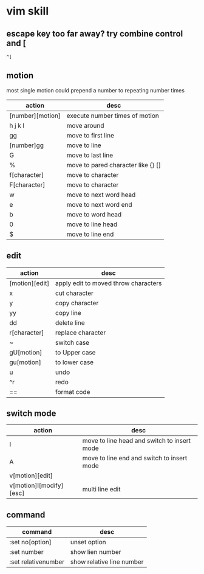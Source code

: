 # vim skill

## escape key too far away? try combine control and [

```
^[
```

## motion

most single motion could prepend a number to repeating number times

| action           | desc                               |
| ---------------- | ---------------------------------- |
| [number][motion] | execute number times of motion     |
| h j k l          | move around                        |
| gg               | move to first line                 |
| [number]gg       | move to line                       |
| G                | move to last line                  |
| %                | move to pared character like {} [] |
| f[character]     | move to character                  |
| F[character]     | move to character                  |
| w                | move to next word head             |
| e                | move to next word end              |
| b                | move to word head                  |
| 0                | move to line head                  |
| $                | move to line end                   |

## edit

| action         | desc                                 |
| -------------- | ------------------------------------ |
| [motion][edit] | apply edit to moved throw characters |
| x              | cut character                        |
| y              | copy character                       |
| yy             | copy line                            |
| dd             | delete line                          |
| r[character]   | replace character                    |
| ~              | switch case                          |
| gU[motion]     | to Upper case                        |
| gu[motion]     | to lower case                        |
| u              | undo                                 |
| ^r             | redo                                 |
| ==             | format code                          |

## switch mode

| action                  | desc                                        |
| ----------------------- | ------------------------------------------- |
| I                       | move to line head and switch to insert mode |
| A                       | move to line end and switch to insert mode  |
| v[motion][edit]         |                                             |
| v[motion]I[modify][esc] | multi line edit                             |

## command

| command             | desc                      |
| ------------------- | ------------------------- |
| :set no[option]     | unset option              |
| :set number         | show lien number          |
| :set relativenumber | show relative line number |
